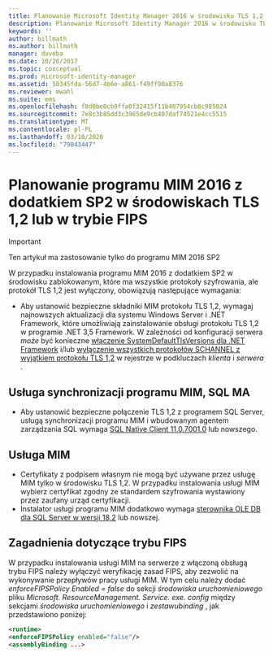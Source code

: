 ```yaml
---
title: Planowanie Microsoft Identity Manager 2016 w środowisku TLS 1,2 | Microsoft Docs
description: Planowanie Microsoft Identity Manager 2016 w środowisku TLS 1,2
keywords: ''
author: billmath
ms.author: billmath
manager: daveba
ms.date: 10/26/2017
ms.topic: conceptual
ms.prod: microsoft-identity-manager
ms.assetid: 50345fda-56d7-4b6e-a861-f49ff90a8376
ms.reviewer: mwahl
ms.suite: ems
ms.openlocfilehash: f8d0be0cb9ffa0f32415f11b407954cb0c985024
ms.sourcegitcommit: 7e8c3b85dd3c3965de9cb407daf74521e4cc5515
ms.translationtype: MT
ms.contentlocale: pl-PL
ms.lasthandoff: 03/10/2020
ms.locfileid: "79043447"
---
```

# <a name="planning-mim-2016-sp2-in-tls-12-or-fips-mode-environments"></a>Planowanie programu MIM 2016 z dodatkiem SP2 w środowiskach TLS 1,2 lub w trybie FIPS


> [!IMPORTANT]
> Ten artykuł ma zastosowanie tylko do programu MIM 2016 SP2

W przypadku instalowania programu MIM 2016 z dodatkiem SP2 w środowisku zablokowanym, które ma wszystkie protokoły szyfrowania, ale protokół TLS 1,2 jest wyłączony, obowiązują następujące wymagania:
- Aby ustanowić bezpieczne składniki MIM protokołu TLS 1,2, wymagaj najnowszych aktualizacji dla systemu Windows Server i .NET Framework, które umożliwiają zainstalowanie obsługi protokołu TLS 1,2 w programie .NET 3,5 Framework. W zależności od konfiguracji serwera *może* być konieczne [włączenie SystemDefaultTlsVersions dla .NET Framework](https://support.microsoft.com/help/3154520/support-for-tls-system-default-versions-included-in-the-net-framework) i/lub [wyłączenie wszystkich protokołów SCHANNEL z wyjątkiem protokołu TLS 1,2](https://docs.microsoft.com/windows-server/security/tls/tls-registry-settings) w rejestrze w podkluczach *klienta* i *serwera* .

## <a name="mim-synchronization-service-sql-ma"></a>Usługa synchronizacji programu MIM, SQL MA

- Aby ustanowić bezpieczne połączenie TLS 1,2 z programem SQL Server, usługą synchronizacji programu MIM i wbudowanym agentem zarządzania SQL wymaga [SQL Native Client 11.0.7001.0](https://www.microsoft.com/download/details.aspx?id=50402) lub nowszego.

## <a name="mim-service"></a>Usługa MIM
- Certyfikaty z podpisem własnym nie mogą być używane przez usługę MIM tylko w środowisku TLS 1,2. W przypadku instalowania usługi MIM wybierz certyfikat zgodny ze standardem szyfrowania wystawiony przez zaufany urząd certyfikacji.
- Instalator usługi programu MIM dodatkowo wymaga [sterownika OLE DB dla SQL Server w wersji 18,2](https://www.microsoft.com/download/details.aspx?id=56730) lub nowszej.

## <a name="fips-mode-considerations"></a>Zagadnienia dotyczące trybu FIPS

W przypadku instalowania usługi MIM na serwerze z włączoną obsługą trybu FIPS należy wyłączyć weryfikację zasad FIPS, aby zezwolić na wykonywanie przepływów pracy usługi MIM. W tym celu należy dodać *enforceFIPSPolicy Enabled = false* do sekcji *środowiska uruchomieniowego* pliku *Microsoft. ResourceManagement. Service. exe. config* między sekcjami *środowiska uruchomieniowego* i *zestawubinding* , jak przedstawiono poniżej:

```XML
<runtime>
<enforceFIPSPolicy enabled="false"/>
<assemblyBinding ...>
```    
